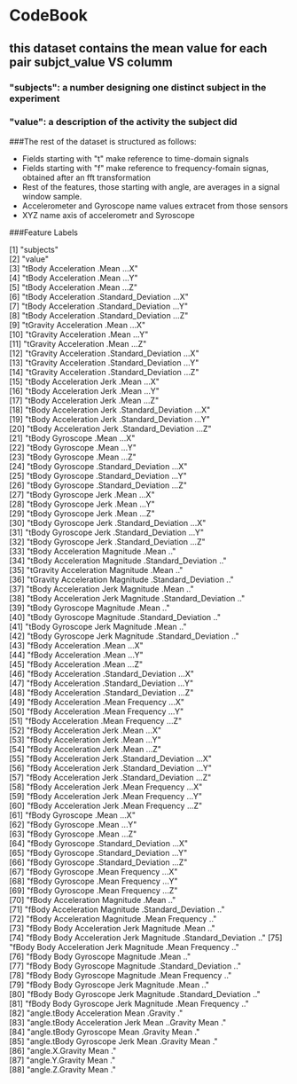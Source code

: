 CodeBook
===================================================================

## this dataset contains the mean value for each pair subjct_value VS columm

### "subjects": a number designing one distinct subject in the experiment
### "value": a description of the activity the subject did

###The rest of the dataset is structured as follows:

* Fields starting with "t" make reference to time-domain signals
* Fields starting with "f" make reference to  frequency-fomain signas, obtained after an fft transformation
* Rest of the features, those starting with angle, are averages in a signal window sample.
* Accelerometer and Gyroscope name values extracet from those sensors
* XYZ name axis of accelerometr and Syroscope

###Feature Labels

 [1] "subjects"                                                     
 [2] "value"                                                        
 [3] "tBody Acceleration .Mean ...X"                                
 [4] "tBody Acceleration .Mean ...Y"                                
 [5] "tBody Acceleration .Mean ...Z"                                
 [6] "tBody Acceleration .Standard_Deviation ...X"                  
 [7] "tBody Acceleration .Standard_Deviation ...Y"                  
 [8] "tBody Acceleration .Standard_Deviation ...Z"                  
 [9] "tGravity Acceleration .Mean ...X"                             
[10] "tGravity Acceleration .Mean ...Y"                             
[11] "tGravity Acceleration .Mean ...Z"                             
[12] "tGravity Acceleration .Standard_Deviation ...X"               
[13] "tGravity Acceleration .Standard_Deviation ...Y"               
[14] "tGravity Acceleration .Standard_Deviation ...Z"               
[15] "tBody Acceleration Jerk .Mean ...X"                           
[16] "tBody Acceleration Jerk .Mean ...Y"                           
[17] "tBody Acceleration Jerk .Mean ...Z"                           
[18] "tBody Acceleration Jerk .Standard_Deviation ...X"             
[19] "tBody Acceleration Jerk .Standard_Deviation ...Y"             
[20] "tBody Acceleration Jerk .Standard_Deviation ...Z"             
[21] "tBody Gyroscope .Mean ...X"                                   
[22] "tBody Gyroscope .Mean ...Y"                                   
[23] "tBody Gyroscope .Mean ...Z"                                   
[24] "tBody Gyroscope .Standard_Deviation ...X"                     
[25] "tBody Gyroscope .Standard_Deviation ...Y"                     
[26] "tBody Gyroscope .Standard_Deviation ...Z"                     
[27] "tBody Gyroscope Jerk .Mean ...X"                              
[28] "tBody Gyroscope Jerk .Mean ...Y"                              
[29] "tBody Gyroscope Jerk .Mean ...Z"                              
[30] "tBody Gyroscope Jerk .Standard_Deviation ...X"                
[31] "tBody Gyroscope Jerk .Standard_Deviation ...Y"                
[32] "tBody Gyroscope Jerk .Standard_Deviation ...Z"                
[33] "tBody Acceleration Magnitude .Mean .."                        
[34] "tBody Acceleration Magnitude .Standard_Deviation .."          
[35] "tGravity Acceleration Magnitude .Mean .."                     
[36] "tGravity Acceleration Magnitude .Standard_Deviation .."       
[37] "tBody Acceleration Jerk Magnitude .Mean .."                   
[38] "tBody Acceleration Jerk Magnitude .Standard_Deviation .."     
[39] "tBody Gyroscope Magnitude .Mean .."                           
[40] "tBody Gyroscope Magnitude .Standard_Deviation .."             
[41] "tBody Gyroscope Jerk Magnitude .Mean .."                      
[42] "tBody Gyroscope Jerk Magnitude .Standard_Deviation .."        
[43] "fBody Acceleration .Mean ...X"                                
[44] "fBody Acceleration .Mean ...Y"                                
[45] "fBody Acceleration .Mean ...Z"                                
[46] "fBody Acceleration .Standard_Deviation ...X"                  
[47] "fBody Acceleration .Standard_Deviation ...Y"                  
[48] "fBody Acceleration .Standard_Deviation ...Z"                  
[49] "fBody Acceleration .Mean Frequency ...X"                      
[50] "fBody Acceleration .Mean Frequency ...Y"                      
[51] "fBody Acceleration .Mean Frequency ...Z"                      
[52] "fBody Acceleration Jerk .Mean ...X"                           
[53] "fBody Acceleration Jerk .Mean ...Y"                           
[54] "fBody Acceleration Jerk .Mean ...Z"                           
[55] "fBody Acceleration Jerk .Standard_Deviation ...X"             
[56] "fBody Acceleration Jerk .Standard_Deviation ...Y"             
[57] "fBody Acceleration Jerk .Standard_Deviation ...Z"             
[58] "fBody Acceleration Jerk .Mean Frequency ...X"                 
[59] "fBody Acceleration Jerk .Mean Frequency ...Y"                 
[60] "fBody Acceleration Jerk .Mean Frequency ...Z"                 
[61] "fBody Gyroscope .Mean ...X"                                   
[62] "fBody Gyroscope .Mean ...Y"                                   
[63] "fBody Gyroscope .Mean ...Z"                                   
[64] "fBody Gyroscope .Standard_Deviation ...X"                     
[65] "fBody Gyroscope .Standard_Deviation ...Y"                     
[66] "fBody Gyroscope .Standard_Deviation ...Z"                     
[67] "fBody Gyroscope .Mean Frequency ...X"                         
[68] "fBody Gyroscope .Mean Frequency ...Y"                         
[69] "fBody Gyroscope .Mean Frequency ...Z"                         
[70] "fBody Acceleration Magnitude .Mean .."                        
[71] "fBody Acceleration Magnitude .Standard_Deviation .."          
[72] "fBody Acceleration Magnitude .Mean Frequency .."              
[73] "fBody Body Acceleration Jerk Magnitude .Mean .."              
[74] "fBody Body Acceleration Jerk Magnitude .Standard_Deviation .."
[75] "fBody Body Acceleration Jerk Magnitude .Mean Frequency .."    
[76] "fBody Body Gyroscope Magnitude .Mean .."                      
[77] "fBody Body Gyroscope Magnitude .Standard_Deviation .."        
[78] "fBody Body Gyroscope Magnitude .Mean Frequency .."            
[79] "fBody Body Gyroscope Jerk Magnitude .Mean .."                 
[80] "fBody Body Gyroscope Jerk Magnitude .Standard_Deviation .."   
[81] "fBody Body Gyroscope Jerk Magnitude .Mean Frequency .."       
[82] "angle.tBody Acceleration Mean .Gravity ."                     
[83] "angle.tBody Acceleration Jerk Mean ..Gravity Mean ."          
[84] "angle.tBody Gyroscope Mean .Gravity Mean ."                   
[85] "angle.tBody Gyroscope Jerk Mean .Gravity Mean ."              
[86] "angle.X.Gravity Mean ."                                       
[87] "angle.Y.Gravity Mean ."                                       
[88] "angle.Z.Gravity Mean ."     